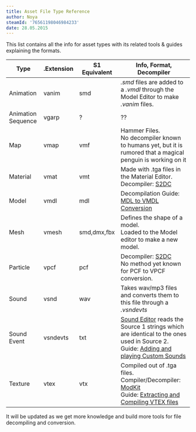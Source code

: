 ```yaml
---
title: Asset File Type Reference
author: Noya
steamId: '76561198046984233'
date: 28.05.2015
---
```


This list contains all the info for asset types with its related tools & guides explaining the formats.

Type | .Extension | S1 Equivalent | Info, Format, Decompiler
--|--|--|--
Animation|vanim|smd|*.smd* files are added to a *.vmdl* through the Model Editor to make *.vanim* files.
Animation Sequence|vgarp|?|??
Map|vmap|vmf|Hammer Files.<br />No decompiler known to humans yet, but it is rumored that a magical penguin is working on it 
Material|vmat|vmt|Made with .tga files in the Material Editor.<br /> Decompiler: [S2DC](https://moddota.com/forums/discussion/264/source-2-decompiler)
Model|vmdl|mdl|Decompilation Guide: [MDL to VMDL Conversion](/articles/mdl-to-vmdl-conversion)
Mesh|vmesh|smd,dmx,fbx|Defines the shape of a model.<br />Loaded to the Model editor to make a new model.
Particle|vpcf|pcf|Decompiler: [S2DC](https://moddota.com/forums/discussion/264/source-2-decompiler)<br />No method yet known for PCF to VPCF conversion.
Sound|vsnd|wav|Takes wav/mp3 files and converts them to this file through a *.vsndevts*
Sound Event|vsndevts|txt|[Sound Editor](https://github.com/pingzing/dota2-sound-editor) reads the Source 1 strings which are identical to the ones used in Source 2.<br />Guide: [Adding and playing Custom Sounds](/articles/adding-and-playing-custom-sounds)
Texture|vtex|vtx|Compiled out of .tga files.<br />Compiler/Decompiler: [ModKit](https://github.com/Myll/Dota-2-ModKit/releases)<br />Guide: [Extracting and Compiling VTEX files](http://moddota.com/forums/discussion/85/extracting-and-compiling-vtex-files)

It will be updated as we get more knowledge and build more tools for file decompiling and conversion.
